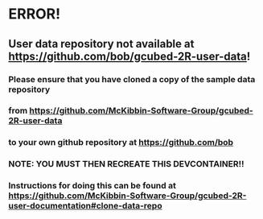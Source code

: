 # ERROR!

## User data repository not available at https://github.com/bob/gcubed-2R-user-data!

### Please ensure that you have cloned a copy of the sample data repository

### from https://github.com/McKibbin-Software-Group/gcubed-2R-user-data

### to your own github repository at https://github.com/bob

### NOTE: **YOU MUST THEN RECREATE THIS DEVCONTAINER!!**

### Instructions for doing this can be found at https://github.com/McKibbin-Software-Group/gcubed-2R-user-documentation#clone-data-repo
